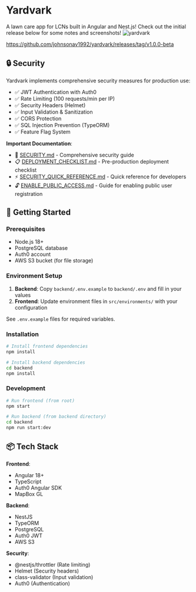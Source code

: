 # Yardvark

A lawn care app for LCNs built in Angular and Nest.js! Check out the initial release below for some notes and screenshots!
![yardvark](https://github.com/user-attachments/assets/cca60b38-86d4-421f-94eb-369a29c4a47e)

https://github.com/johnsonav1992/yardvark/releases/tag/v1.0.0-beta

## 🔒 Security

Yardvark implements comprehensive security measures for production use:

- ✅ JWT Authentication with Auth0
- ✅ Rate Limiting (100 requests/min per IP)
- ✅ Security Headers (Helmet)
- ✅ Input Validation & Sanitization
- ✅ CORS Protection
- ✅ SQL Injection Prevention (TypeORM)
- ✅ Feature Flag System

**Important Documentation**:
- 📖 [SECURITY.md](./SECURITY.md) - Comprehensive security guide
- 📋 [DEPLOYMENT_CHECKLIST.md](./DEPLOYMENT_CHECKLIST.md) - Pre-production deployment checklist
- ⚡ [SECURITY_QUICK_REFERENCE.md](./SECURITY_QUICK_REFERENCE.md) - Quick reference for developers
- 🔓 [ENABLE_PUBLIC_ACCESS.md](./auth0-actions/ENABLE_PUBLIC_ACCESS.md) - Guide for enabling public user registration

## 🚀 Getting Started

### Prerequisites
- Node.js 18+ 
- PostgreSQL database
- Auth0 account
- AWS S3 bucket (for file storage)

### Environment Setup

1. **Backend**: Copy `backend/.env.example` to `backend/.env` and fill in your values
2. **Frontend**: Update environment files in `src/environments/` with your configuration

See `.env.example` files for required variables.

### Installation

```bash
# Install frontend dependencies
npm install

# Install backend dependencies
cd backend
npm install
```

### Development

```bash
# Run frontend (from root)
npm start

# Run backend (from backend directory)
cd backend
npm run start:dev
```

## 📦 Tech Stack

**Frontend**:
- Angular 18+
- TypeScript
- Auth0 Angular SDK
- MapBox GL

**Backend**:
- NestJS
- TypeORM
- PostgreSQL
- Auth0 JWT
- AWS S3

**Security**:
- @nestjs/throttler (Rate limiting)
- Helmet (Security headers)
- class-validator (Input validation)
- Auth0 (Authentication)


